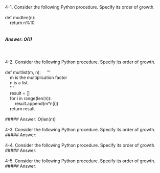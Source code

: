 4-1. Consider the following Python procedure. Specify its order of growth.  
<br />
def modten(n):    
&nbsp;&nbsp;&nbsp;&nbsp;return n%10  
<br />
##### Answer: O(1)        
<br />
<br />
4-2. Consider the following Python procedure. Specify its order of growth.       
<br /><br /> 
def multlist(m, n):  
&nbsp;&nbsp;&nbsp;&nbsp;'''<br />
&nbsp;&nbsp;&nbsp;&nbsp;m is the multiplication factor<br />
&nbsp;&nbsp;&nbsp;&nbsp;n is a list.<br />
&nbsp;&nbsp;&nbsp;&nbsp;''' <br />
&nbsp;&nbsp;&nbsp;&nbsp;result = [] <br />
&nbsp;&nbsp;&nbsp;&nbsp;for i in range(len(n)): <br />
&nbsp;&nbsp;&nbsp;&nbsp;&nbsp;&nbsp;&nbsp;&nbsp;result.append(m&ast;n[i])<br />
&nbsp;&nbsp;&nbsp;&nbsp;return result <br />
<br />
##### Answer: O(len(n))             
<br />
<br />
4-3. Consider the following Python procedure. Specify its order of growth.        
##### Answer:       
<br />
<br />
4-4. Consider the following Python procedure. Specify its order of growth.    
##### Answer:        
<br />
<br />
4-5. Consider the following Python procedure. Specify its order of growth.    
##### Answer:
